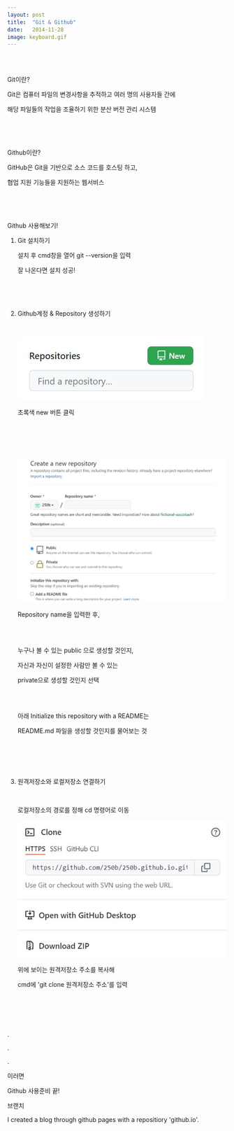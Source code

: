 ```yaml
---
layout: post
title:  "Git & Github"
date:   2014-11-28
image: keyboard.gif
---
```

<br><br>
<p class="intro">Git이란?<p>
<p class="gittext">Git은 컴퓨터 파일의 변경사항을 추적하고 여러 명의 사용자들 간에</p>
<p class="gittext">해당 파일들의 작업을 조율하기 위한 분산 버전 관리 시스템</p>
<br><br><br>
<p class="intro">Github이란?<p>
<p class="gittext">GitHub은 Git을 기반으로 소스 코드를 호스팅 하고,</p>
<p class="gittext">협업 지원 기능들을 지원하는 웹서비스</p>
<br><br><br>
<p class="intro">Github 사용해보기!<p>
<ol id="listcenter">
    <li class="list"><p class="listtitle">Git 설치하기</p>    
    <p> </p>
        <p>설치 후 cmd창을 열어 git --version을 입력</p>
        <p>잘 나온다면 설치 성공!</p>
        <br><br><br>        
    </li>
    <li class="list"><p class="listtitle">Github계정 & Repository 생성하기</p>
        <p> </p>
        <br>
        <p><img src="/assets/img/repository.JPG" alt=""><p>
        <p>초록색 new 버튼 클릭</p>
        <br><br><br><br>
        <p><img src="/assets/img/create.JPG" alt=""></p>
        <p>Repository name을 입력한 후,</p>
        <br><br>
        <div id="public">
            <p>누구나 볼 수 있는 public 으로 생성할 것인지,</p>
            <p>자신과 자신이 설정한 사람만 볼 수 있는</p>
            <p>private으로 생성할 것인지 선택</p>
        <div>
        <br><br>
        <p>아래 Initialize this repository with a README는</p>
        <p>README.md 파일을 생성할 것인지를 물어보는 것</p>
        <br><br><br><br>
    <li class="list"><p class="listtitle">원격저장소와 로컬저장소 연결하기</p>
        <p> </p>
        <br>
        <p>로컬저장소의 경로를 정해 cd 명령어로 이동</p>
        <p><img src="/assets/img/clone.JPG" alt=""></p>
        <p>위에 보이는 원격저장소 주소를 복사해</p>
        <p>cmd에 'git clone 원격저장소 주소'를 입력</p>    
<br><br><br><br>
</ol>
<div class="gittext">   
    <p>.</p>
    <p>.</p>
    <p>.</p>
    <p>이러면</p>
</div>
<p> </p>
<p class="rmx">Github 사용준비 끝!<p>
<p class="intro"><span class="dropcap"></span>브랜치<p>
<p class="firstpost">I created a blog through github pages with a repositiory 'github.io'.<p>
